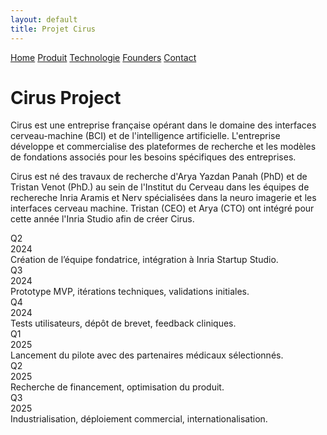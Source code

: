 ```yaml
---
layout: default
title: Projet Cirus
---
```


<div class="background" style="background-image: url('{{ site.baseurl }}/assets/images/face.png');">
  <div class="nav-links">
    <a href="{{ site.baseurl }}">Home</a>
    <a href="{{ site.baseurl }}/about.html">Produit</a>
    <a href="{{ site.baseurl }}/projects.html">Technologie</a>
    <a href="{{ site.baseurl }}/gallery.html">Founders</a>
    <a href="{{ site.baseurl }}/contact.html">Contact</a>
  </div>
  <h1>Cirus Project</h1>
  <p>Cirus est une entreprise française opérant dans le domaine des interfaces cerveau-machine (BCI) et de l'intelligence artificielle. L'entreprise développe et commercialise des plateformes de recherche et les modèles de fondations associés pour les besoins spécifiques des entreprises.
</p>
<p>
    Cirus est né des travaux de recherche d'Arya Yazdan Panah (PhD) et de Tristan Venot (PhD.) au sein de l'Institut du Cerveau dans les équipes de rechereche Inria Aramis et Nerv spécialisées dans la neuro imagerie et les interfaces cerveau machine. Tristan (CEO) et Arya (CTO) ont intégré pour cette année l'Inria Studio afin de créer Cirus.</p>
<div class="tech-roadmap">
  <div class="timeline-line"></div>

  <div class="time-point left" style="top: 0%;">
    <div class="circle">Q2<br>2024</div>
    <div class="hover-text">Création de l’équipe fondatrice, intégration à Inria Startup Studio.</div>
  </div>

  <div class="time-point right" style="top: 18%;">
    <div class="circle">Q3<br>2024</div>
    <div class="hover-text">Prototype MVP, itérations techniques, validations initiales.</div>
  </div>

  <div class="time-point left" style="top: 36%;">
    <div class="circle">Q4<br>2024</div>
    <div class="hover-text">Tests utilisateurs, dépôt de brevet, feedback cliniques.</div>
  </div>

  <div class="time-point right" style="top: 54%;">
    <div class="circle">Q1<br>2025</div>
    <div class="hover-text">Lancement du pilote avec des partenaires médicaux sélectionnés.</div>
  </div>

  <div class="time-point left" style="top: 72%;">
    <div class="circle">Q2<br>2025</div>
    <div class="hover-text">Recherche de financement, optimisation du produit.</div>
  </div>

  <div class="time-point right" style="top: 90%;">
    <div class="circle">Q3<br>2025</div>
    <div class="hover-text">Industrialisation, déploiement commercial, internationalisation.</div>
  </div>
</div>


</div>


